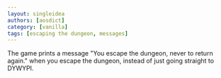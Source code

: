 ```yaml
---
layout: singleidea
authors: [aosdict]
category: [vanilla]
tags: [escaping the dungeon, messages]
---
```

The game prints a message "You escape the dungeon, never to return again." when you escape the dungeon, instead of just going straight to DYWYPI.
